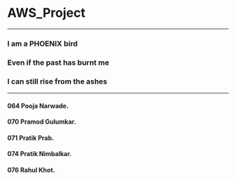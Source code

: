 # AWS_Project
___
<h3>I am a PHOENIX bird</h3>
<h3>Even if the past has burnt me</h3>
<h3>I can still rise from the ashes</h3>

___
<h4>064 Pooja Narwade.</h4>
  <h4>070 Pramod Gulumkar.</h4>
  <h4>071 Pratik Prab.</h4>
  <h4>074 Pratik Nimbalkar.</h4>
  <h4>076 Rahul Khot.</h4>
